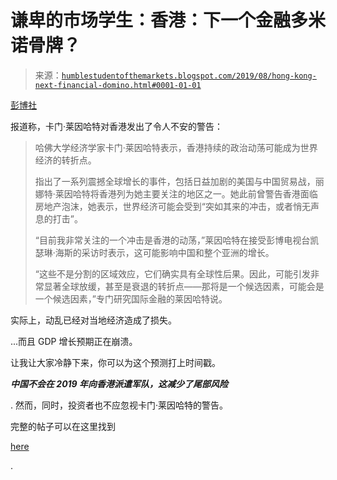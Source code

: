 <!--yml

类别：未分类

日期：2024-05-18 02:26:39

-->

# 谦卑的市场学生：香港：下一个金融多米诺骨牌？

> 来源：[`humblestudentofthemarkets.blogspot.com/2019/08/hong-kong-next-financial-domino.html#0001-01-01`](https://humblestudentofthemarkets.blogspot.com/2019/08/hong-kong-next-financial-domino.html#0001-01-01)

[彭博社](https://www.bloomberg.com/news/articles/2019-08-23/harvard-s-reinhart-warns-hong-kong-could-trigger-world-recession)

报道称，卡门·莱因哈特对香港发出了令人不安的警告：

> 哈佛大学经济学家卡门·莱因哈特表示，香港持续的政治动荡可能成为世界经济的转折点。
> 
> 指出了一系列震撼全球增长的事件，包括日益加剧的美国与中国贸易战，丽娜特·莱因哈特将香港列为她主要关注的地区之一。她此前曾警告香港面临房地产泡沫，她表示，世界经济可能会受到“突如其来的冲击，或者悄无声息的打击”。
> 
> “目前我非常关注的一个冲击是香港的动荡，”莱因哈特在接受彭博电视台凯瑟琳·海斯的采访时表示，这可能影响中国和整个亚洲的增长。
> 
> “这些不是分割的区域效应，它们确实具有全球性后果。因此，可能引发非常显著全球放缓，甚至是衰退的转折点——那将是一个候选因素，可能会是一个候选因素，”专门研究国际金融的莱因哈特说。

实际上，动乱已经对当地经济造成了损失。

...而且 GDP 增长预期正在崩溃。

让我让大家冷静下来，你可以为这个预测打上时间戳。

***中国不会在 2019 年向香港派遣军队，这减少了尾部风险***

. 然而，同时，投资者也不应忽视卡门·莱因哈特的警告。

完整的帖子可以在这里找到

[here](https://humblestudentofthemarkets.com/2019/08/26/hong-kong-the-next-financial-domino/)

.
